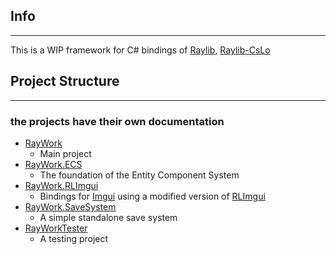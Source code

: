 ## Info

---

This is a WIP framework for C# bindings of <a href="https://github.com/raysan5/raylib">Raylib</a>, <a href="https://github.com/NotNotTech/Raylib-CsLo">Raylib-CsLo</a>

## Project Structure

---

### the projects have their own documentation

- <a href="https://github.com/SWCreeperKing/RayWork/tree/master/RayWork">RayWork</a>
  - Main project
- <a href="https://github.com/SWCreeperKing/RayWork/tree/master/RayWork.ECS">RayWork.ECS</a>
  - The foundation of the Entity Component System
- <a href="https://github.com/SWCreeperKing/RayWork/tree/master/RayWork.RLImgui">RayWork.RLImgui</a>
  - Bindings for <a href="https://github.com/ocornut/imgui">Imgui</a> using a modified version of <a href="https://github.com/raylib-extras/rlImGui-cs">RLImgui</a>
- <a href="https://github.com/SWCreeperKing/RayWork/tree/master/RayWork.SaveSystem">RayWork.SaveSystem</a>
  - A simple standalone save system
- <a href="https://github.com/SWCreeperKing/RayWork/tree/master/RayWorkTester">RayWorkTester</a>
  - A testing project